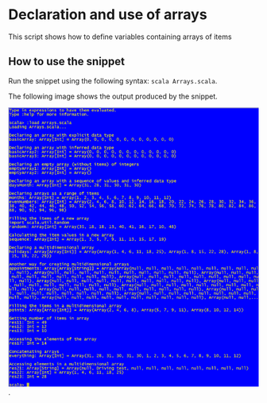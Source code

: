 Declaration and use of arrays
==============================
This script shows how to define variables containing arrays of items

How to use the snippet
----------------------

Run the snippet using the following syntax: `scala Arrays.scala`. 

The following image shows the output produced by the snippet.

![Output from the script](ArraysOutput.png).
